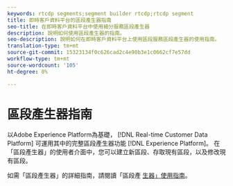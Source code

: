 ```yaml
---
keywords: rtcdp segments;segment builder rtcdp;rtcdp segment
title: 即時客戶資料平台的區段產生器指南
seo-title: 在即時客戶資料平台中使用細分服務區段產生器
description: 說明如何使用區段產生器的指南。
seo-description: 說明如何在即時客戶資料平台上使用區段服務區段產生器的使用指南。
translation-type: tm+mt
source-git-commit: 15323134f0c626cad2c4e90b3e1c0662cf7e57dd
workflow-type: tm+mt
source-wordcount: '105'
ht-degree: 0%

---
```



# 區段產生器指南

以Adobe Experience Platform為基礎， [!DNL Real-time Customer Data Platform] 可運用其中的完整區段產生器功能 [!DNL Experience Platform]。 在「區段產生器」的使用者介面中，您可以建立新區段、存取現有區段，以及修改現有區段。

如需「區段產生器」的詳細指南，請閱讀「區段產 [生器」使用指南](../../segmentation/ui/segment-builder.md)。
